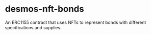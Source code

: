 # desmos-nft-bonds
An ERC1155 contract that uses NFTs to represent bonds with different specifications and supplies. 
